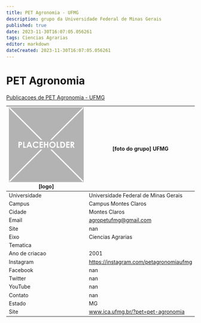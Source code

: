```yaml
---
title: PET Agronomia - UFMG
description: grupo da Universidade Federal de Minas Gerais
published: true
date: 2023-11-30T16:07:05.056261
tags: Ciencias Agrarias
editor: markdown
dateCreated: 2023-11-30T16:07:05.056261
---
```


# PET Agronomia

[Publicacoes de PET Agronomia - UFMG](/atividade/201PETAgronomiaUFMG/feed.md)

| ![placeholder.png](/placeholder.png) [logo] | [foto do grupo] UFMG         |
| ------------------------------------------- | ------------------------------------------------- |
| Universidade                                | Universidade Federal de Minas Gerais      |
| Campus                                      | Campus Montes Claros            |
| Cidade                                      | Montes Claros             |
| Email                                       | agropetufmg@gmail.com             |
| Site                                        | nan              |
| Eixo                                        | Ciencias Agrarias              |
| Tematica                                    |           |
| Ano de criacao                              | 2001        |
| Instagram                                   | https://instagram.com/petagronomiaufmg         |
| Facebook                                    | nan          |
| Twitter                                     | nan           |
| YouTube                                     | nan           |
| Contato                                     | nan         |
| Estado                                      |  MG            |
| Site                                        | www.ica.ufmg.br/?pet=pet-agronomia |
